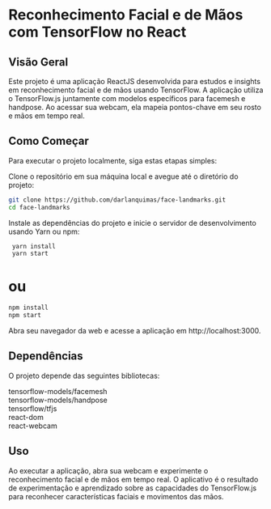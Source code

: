 # Reconhecimento Facial e de Mãos com TensorFlow no React

## Visão Geral

Este projeto é uma aplicação ReactJS desenvolvida para estudos e insights em reconhecimento facial e de mãos usando TensorFlow. A aplicação utiliza o TensorFlow.js juntamente com modelos específicos para facemesh e handpose. Ao acessar sua webcam, ela mapeia pontos-chave em seu rosto e mãos em tempo real.

## Como Começar

Para executar o projeto localmente, siga estas etapas simples:

Clone o repositório em sua máquina local e avegue até o diretório do projeto:

```bash
git clone https://github.com/darlanquimas/face-landmarks.git
cd face-landmarks
```

Instale as dependências do projeto e inicie o servidor de desenvolvimento usando Yarn ou npm:

```bash
 yarn install
 yarn start
```

# ou

```bash
npm install
npm start
```

Abra seu navegador da web e acesse a aplicação em http://localhost:3000.

## Dependências

O projeto depende das seguintes bibliotecas:

tensorflow-models/facemesh<br>
tensorflow-models/handpose<br>
tensorflow/tfjs<br>
react-dom<br>
react-webcam<br>

## Uso

Ao executar a aplicação, abra sua webcam e experimente o reconhecimento facial e de mãos em tempo real. O aplicativo é o resultado de experimentação e aprendizado sobre as capacidades do TensorFlow.js para reconhecer características faciais e movimentos das mãos.
